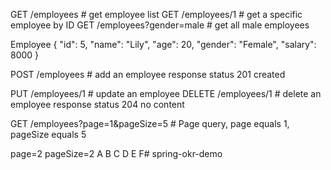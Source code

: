 GET       /employees                    # get employee list
GET       /employees/1                  # get a specific employee by ID
GET       /employees?gender=male        # get all male employees

Employee
{
"id": 5,
"name": "Lily",
"age": 20,
"gender": "Female",
"salary": 8000
}

POST      /employees                    # add an employee
response status 201 created

PUT       /employees/1                  # update an employee
DELETE    /employees/1                  # delete an employee
response status 204 no content

GET       /employees?page=1&pageSize=5  # Page query, page equals 1, pageSize equals 5

page=2 pageSize=2
A
B
C
D
E
F# spring-okr-demo
